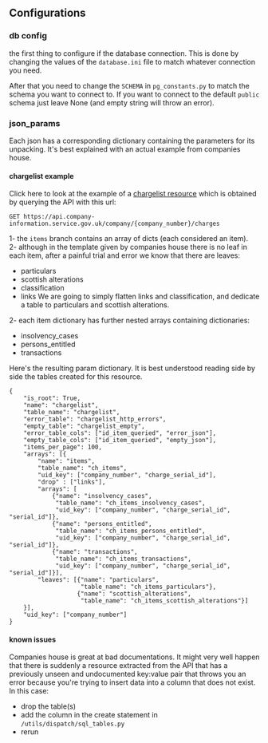## Configurations

### db config

the first thing to configure if the database connection. This is done
by changing the values of the `database.ini` file to match whatever 
connection you need. 

After that you need to change the `SCHEMA` in `pg_constants.py` to match
the schema you want to connect to. If you want to connect to the default 
`public` schema just leave None (and empty string will throw an error).

### json_params

Each json has a corresponding dictionary containing the parameters for its
unpacking. It's best explained with an actual example from companies house. 

#### chargelist example

Click here to look at the example of a [chargelist resource](https://developer-specs.company-information.service.gov.uk/companies-house-public-data-api/resources/chargelist?v=latest)
which is obtained by querying the API with this url:

`GET https://api.company-information.service.gov.uk/company/{company_number}/charges`


1- the `items` branch contains an array of dicts (each considered an item).  
2- although in the template given by companies house there is no leaf in each item, 
after a painful trial and error we know that there are leaves:
   - particulars
   - scottish alterations
   - classification
   - links
We are going to simply flatten links and classification, and dedicate a table to particulars and 
scottish alterations. 

2- each item dictionary has further nested arrays containing dictionaries:  
   - insolvency_cases
   - persons_entitled
   - transactions

Here's the resulting param dictionary. It is best understood reading side by side the tables 
created for this resource. 

```
{
    "is_root": True,
    "name": "chargelist",
    "table_name": "chargelist",
    "error_table": "chargelist_http_errors",
    "empty_table": "chargelist_empty",
    "error_table_cols": ["id_item_queried", "error_json"],
    "empty_table_cols": ["id_item_queried", "empty_json"],
    "items_per_page": 100,
    "arrays": [{
        "name": "items",
        "table_name": "ch_items",
        "uid_key": ["company_number", "charge_serial_id"],
        "drop" : ["links"],
        "arrays": [
            {"name": "insolvency_cases",
             "table_name": "ch_items_insolvency_cases",
             "uid_key": ["company_number", "charge_serial_id", "serial_id"]},
            {"name": "persons_entitled",
             "table_name": "ch_items_persons_entitled",
             "uid_key": ["company_number", "charge_serial_id", "serial_id"]},
            {"name": "transactions",
             "table_name": "ch_items_transactions",
             "uid_key": ["company_number", "charge_serial_id", "serial_id"]}],
        "leaves": [{"name": "particulars",
                    "table_name": "ch_items_particulars"},
                   {"name": "scottish_alterations",
                    "table_name": "ch_items_scottish_alterations"}]
    }],
    "uid_key": ["company_number"]
}
```

#### known issues

Companies house is great at bad documentations. It might very well happen that there is suddenly a 
resource extracted from the API that has a previously unseen and undocumented key:value pair that throws
you an error because you're trying to insert data into a column that does not exist. In this case:

- drop the table(s)  
- add the column in the create statement in `/utils/dispatch/sql_tables.py`  
- rerun